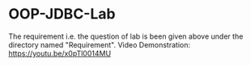 # OOP-JDBC-Lab
The requirement i.e. the question of lab is been given above under the directory named "Requirement". 
Video Demonstration: https://youtu.be/x0pTl0014MU
